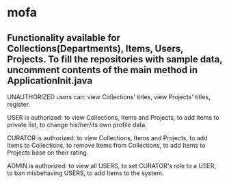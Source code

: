 # mofa

Functionality available for Collections(Departments), Items, Users, Projects. To fill the repositories with sample data, uncomment contents of the main method in ApplicationInit.java
--------------------------------------------------------------------------------------------------------

UNAUTHORIZED users can:
view Collections' titles, view Projects' titles,
register.

USER is authorized:
to view Collections, Items and Projects,
to add Items to private list,
to change his/her/its own profile data.

CURATOR is authorized:
to view Collections, Items and Projects,
to add Items to Collections,
to remove Items from Collections,
to add Items to Projects base on their rating.

ADMIN is authorized:
to view all USERS,
to set CURATOR's role to a USER,
to ban misbehaving USERS,
to add Items to the system.

